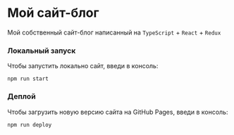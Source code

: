 # Мой сайт-блог
Мой собственный сайт-блог написанный на `TypeScript` + `React` + `Redux`

### Локальный запуск
Чтобы запустить локально сайт, введи в консоль:
```shell
npm run start
```

### Деплой
Чтобы загрузить новую версию сайта на GitHub Pages, введи в консоль:
```shell
npm run deploy
```

